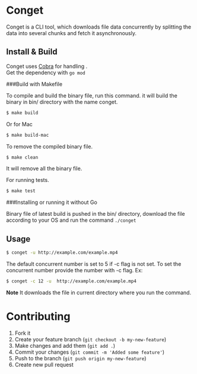 # Conget
Conget is a CLI tool, which downloads file data concurrently by splitting the data into several chunks and fetch it asynchronously.

## Install & Build

Conget uses [Cobra](https://github.com/spf13/cobra) for handling .     
Get the dependency with `go mod`

###Build with Makefile 

To compile and build the binary file, run this command. it will build the binary in bin/ directory with the name conget.

```sh
$ make build  
```  
Or for  Mac 

```sh
$ make build-mac
```

To remove the compiled binary file. 

```sh 
$ make clean 
```
It will remove all the binary file. 

For running tests. 

```sh
$ make test 
```

###Installing or running it without Go

Binary file of latest build is pushed in the bin/ directory, download the file according to your OS and run the command `./conget`    


## Usage
```sh
$ conget -u http://example.com/example.mp4
```

The default concurrent number is set to 5 if -c flag is not set. To set the concurrent number provide the number with -c flag. Ex:
```sh 
$ conget -c 12 -u  http://example.com/example.mp4
```

**Note**
It downloads the file in current directory where you run the command.

# Contributing

1. Fork it
2. Create your feature branch (`git checkout -b my-new-feature`)
3. Make changes and add them (`git add .`)
4. Commit your changes (`git commit -m 'Added some feature'`)
5. Push to the branch (`git push origin my-new-feature`)
6. Create new pull request
